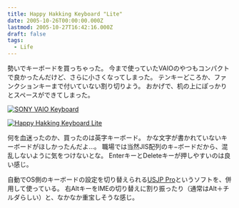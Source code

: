 ```yaml
---
title: Happy Hakking Keyboard "Lite"
date: 2005-10-26T00:00:00.000Z
lastmod: 2005-10-27T16:42:16.000Z
draft: false
tags:
  - Life
---
```


勢いでキーボードを買っちゃった。 今まで使っていたVAIOのやつもコンパクトで良かったんだけど、さらに小さくなってしまった。 テンキーどころか、ファンクションキーまで付いていない割り切りよう。 おかげで、机の上にぽっかりとスペースができてしまった。

[![SONY VAIO Keyboard](https://farm1.staticflickr.com/33/56608669_b1b2d8d3a0_m.jpg "SONY VAIO Keyboard")](http://www.flickr.com/photos/machu/56608669/)

[![Happy Hakking Keyboard Lite](https://farm1.staticflickr.com/26/56608673_d8b59c5b80_m.jpg "Happy Hakking Keyboard Lite")](http://www.flickr.com/photos/machu/56608673/)

何を血迷ったのか、買ったのは英字キーボード。 かな文字が書かれていないキーボードがほしかったんだよ…。 職場では当然JIS配列のキ−ボードだから、混乱しないように気をつけないとな。 EnterキーとDeleteキーが押しやすいのは良い感じ。

自動でOS側のキーボードの設定を切り替えられる[USJP Pro](http://www.trinityworks.co.jp/software/USJPPro/index.php)というソフトを、併用して使っている。 右AltキーをIMEの切り替えに割り振ったり（通常はAlt＋チルダらしい）と、なかなか重宝しそうな感じ。
